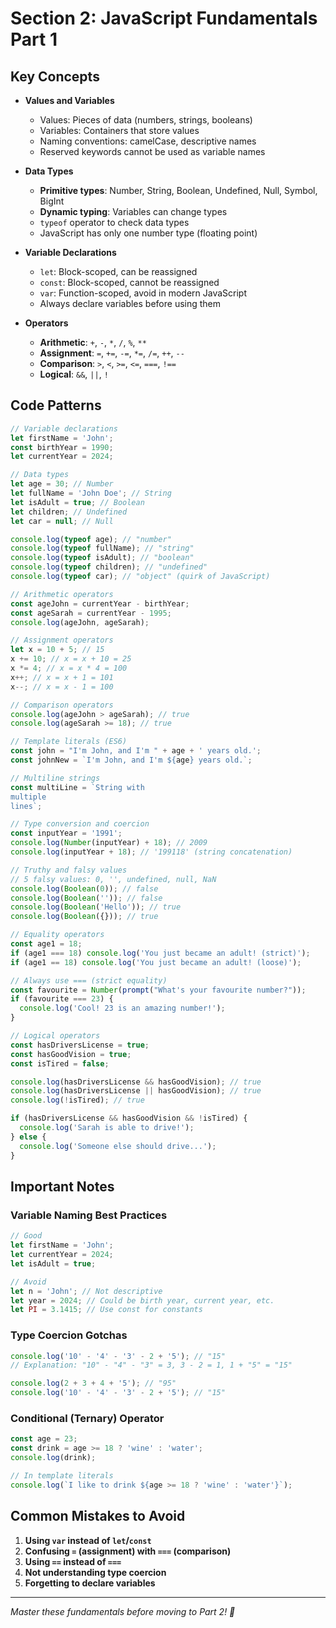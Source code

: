 # Section 2: JavaScript Fundamentals Part 1

## Key Concepts

- **Values and Variables**

  - Values: Pieces of data (numbers, strings, booleans)
  - Variables: Containers that store values
  - Naming conventions: camelCase, descriptive names
  - Reserved keywords cannot be used as variable names

- **Data Types**

  - **Primitive types**: Number, String, Boolean, Undefined, Null, Symbol, BigInt
  - **Dynamic typing**: Variables can change types
  - `typeof` operator to check data types
  - JavaScript has only one number type (floating point)

- **Variable Declarations**

  - `let`: Block-scoped, can be reassigned
  - `const`: Block-scoped, cannot be reassigned
  - `var`: Function-scoped, avoid in modern JavaScript
  - Always declare variables before using them

- **Operators**
  - **Arithmetic**: `+`, `-`, `*`, `/`, `%`, `**`
  - **Assignment**: `=`, `+=`, `-=`, `*=`, `/=`, `++`, `--`
  - **Comparison**: `>`, `<`, `>=`, `<=`, `===`, `!==`
  - **Logical**: `&&`, `||`, `!`

## Code Patterns

```js
// Variable declarations
let firstName = 'John';
const birthYear = 1990;
let currentYear = 2024;

// Data types
let age = 30; // Number
let fullName = 'John Doe'; // String
let isAdult = true; // Boolean
let children; // Undefined
let car = null; // Null

console.log(typeof age); // "number"
console.log(typeof fullName); // "string"
console.log(typeof isAdult); // "boolean"
console.log(typeof children); // "undefined"
console.log(typeof car); // "object" (quirk of JavaScript)

// Arithmetic operators
const ageJohn = currentYear - birthYear;
const ageSarah = currentYear - 1995;
console.log(ageJohn, ageSarah);

// Assignment operators
let x = 10 + 5; // 15
x += 10; // x = x + 10 = 25
x *= 4; // x = x * 4 = 100
x++; // x = x + 1 = 101
x--; // x = x - 1 = 100

// Comparison operators
console.log(ageJohn > ageSarah); // true
console.log(ageSarah >= 18); // true

// Template literals (ES6)
const john = "I'm John, and I'm " + age + ' years old.';
const johnNew = `I'm John, and I'm ${age} years old.`;

// Multiline strings
const multiLine = `String with
multiple
lines`;

// Type conversion and coercion
const inputYear = '1991';
console.log(Number(inputYear) + 18); // 2009
console.log(inputYear + 18); // '199118' (string concatenation)

// Truthy and falsy values
// 5 falsy values: 0, '', undefined, null, NaN
console.log(Boolean(0)); // false
console.log(Boolean('')); // false
console.log(Boolean('Hello')); // true
console.log(Boolean({})); // true

// Equality operators
const age1 = 18;
if (age1 === 18) console.log('You just became an adult! (strict)');
if (age1 == 18) console.log('You just became an adult! (loose)');

// Always use === (strict equality)
const favourite = Number(prompt("What's your favourite number?"));
if (favourite === 23) {
  console.log('Cool! 23 is an amazing number!');
}

// Logical operators
const hasDriversLicense = true;
const hasGoodVision = true;
const isTired = false;

console.log(hasDriversLicense && hasGoodVision); // true
console.log(hasDriversLicense || hasGoodVision); // true
console.log(!isTired); // true

if (hasDriversLicense && hasGoodVision && !isTired) {
  console.log('Sarah is able to drive!');
} else {
  console.log('Someone else should drive...');
}
```

## Important Notes

### Variable Naming Best Practices

```js
// Good
let firstName = 'John';
let currentYear = 2024;
let isAdult = true;

// Avoid
let n = 'John'; // Not descriptive
let year = 2024; // Could be birth year, current year, etc.
let PI = 3.1415; // Use const for constants
```

### Type Coercion Gotchas

```js
console.log('10' - '4' - '3' - 2 + '5'); // "15"
// Explanation: "10" - "4" - "3" = 3, 3 - 2 = 1, 1 + "5" = "15"

console.log(2 + 3 + 4 + '5'); // "95"
console.log('10' - '4' - '3' - 2 + '5'); // "15"
```

### Conditional (Ternary) Operator

```js
const age = 23;
const drink = age >= 18 ? 'wine' : 'water';
console.log(drink);

// In template literals
console.log(`I like to drink ${age >= 18 ? 'wine' : 'water'}`);
```

## Common Mistakes to Avoid

1. **Using `var` instead of `let`/`const`**
2. **Confusing `=` (assignment) with `===` (comparison)**
3. **Using `==` instead of `===`**
4. **Not understanding type coercion**
5. **Forgetting to declare variables**

---

_Master these fundamentals before moving to Part 2! 💪_
